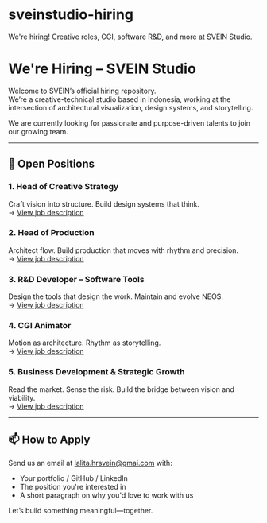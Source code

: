 # sveinstudio-hiring
We're hiring! Creative roles, CGI, software R&D, and more at SVEIN Studio.

# We're Hiring – SVEIN Studio

Welcome to SVEIN’s official hiring repository.  
We’re a creative-technical studio based in Indonesia, working at the intersection of architectural visualization, design systems, and storytelling.

We are currently looking for passionate and purpose-driven talents to join our growing team.

---

## 🚧 Open Positions

### 1. Head of Creative Strategy
Craft vision into structure. Build design systems that think.  
→ [View job description](#)

### 2. Head of Production  
Architect flow. Build production that moves with rhythm and precision.  
→ [View job description](#)

### 3. R&D Developer – Software Tools  
Design the tools that design the work. Maintain and evolve NEOS.  
→ [View job description](#)

### 4. CGI Animator  
Motion as architecture. Rhythm as storytelling.  
→ [View job description](#)

### 5. Business Development & Strategic Growth  
Read the market. Sense the risk. Build the bridge between vision and viability.  
→ [View job description](#)

---

## 📫 How to Apply

Send us an email at [lalita.hrsvein@gmai.com](mailto:lalita.hrsvein@gmail.com) with:
- Your portfolio / GitHub / LinkedIn
- The position you're interested in
- A short paragraph on why you'd love to work with us

Let’s build something meaningful—together.
